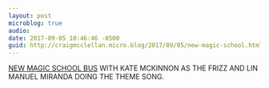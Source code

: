 ```yaml
---
layout: post
microblog: true
audio: 
date: 2017-09-05 10:46:46 -0500
guid: http://craigmcclellan.micro.blog/2017/09/05/new-magic-school.html
---
```

[NEW MAGIC SCHOOL BUS](https://twitter.com/netflix/status/905083345289093120) WITH KATE MCKINNON AS THE FRIZZ AND LIN MANUEL MIRANDA DOING THE THEME SONG.

